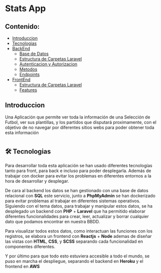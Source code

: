# Stats App
## Contenido: 
- [Introduccion](#Introduccion)
- [Tecnologias](#:hammer_and_wrench:-Tecnologias)
- [BackEnd](#BackEnd)
  - [Base de Datos](#Base-de-Datos)
  - [Estructura de Carpetas Laravel](#Estructura-de-Carpetas-Laravel)
  - [Autenticacion y Autorizacion](#Autenticación-y-Autorización)
  - [Metodos](#Metodos)
  - [Endpoints](#Endpoints)
- [FrontEnd](#FrontEnd)
  - [Estructura de Carpetas Laravel](#Estructura-de-Carpetas-Laravel)
  - [Features](#Features)

## Introduccion
Una Aplicación que permite ver toda la información de una Selección de Futbol, ver sus plantillas, y los partidos que disputará proximamente, con el objetivo de no navegar por diferentes sitios webs para poder obtener toda esta información
#

##  :hammer_and_wrench: Tecnologias
Para desarrollar toda esta aplicación se han usado diferentes tecnologías tanto para front, para back e incluso para poder desplegarla. Además de trabajar con docker para evitar los problemas en diferentes entornos a la hora de desarrollar y desplegar.

De cara al backend los datos se han gestionado con una base de datos relacional con **SQL** este servicio, junto a **PhpMyAdmin** se han dockerizado para evitar problemas al trabajar en diferentes sistemas operativos. Siguiendo con el tema datos, para trabajar y manipular estos datos, se ha desplegado un backend con **PHP** + **Laravel** que ha permitido elaborar diferentes funcionalidades para crear, leer, actualizar y borrar cualquier dato que podamos encontrar en nuestra BBDD.

Para visualizar todos estos datos, como interactuan las funciones con los registros, se elabora un frontend con **Reactjs** + **Node** ademas de diseñar las vistas con **HTML**, **CSS**, y **SCSS** separando cada funcionalidad en componentes diferentes.

Y por último para que todo esto estuviera accesible a todo el mundo, se puso en marcha el despliegue, separando el backend en **Heroku** y el frontend en **AWS**
#
